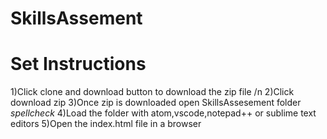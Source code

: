 # SkillsAssement
# Set Instructions
  1)Click clone and download button to download the zip file /n
  2)Click download zip
  3)Once zip is downloaded open SkillsAssesement folder *spellcheck*
  4)Load the folder with atom,vscode,notepad++ or sublime text editors
  5)Open the index.html file in a browser
   
